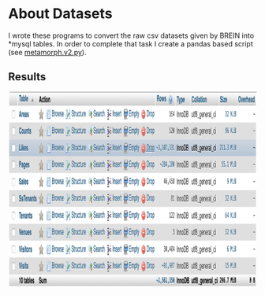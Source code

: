 # About Datasets

I wrote these programs to convert the raw csv datasets given by BREIN into \*mysql tables.
In order to complete that task I create a pandas based script (see [metamorph.v2.py](./metamorph.v2.py)).

## Results

<p align="center">
  <img width="auto" height="400" src="./brein_database.png">
</p>
